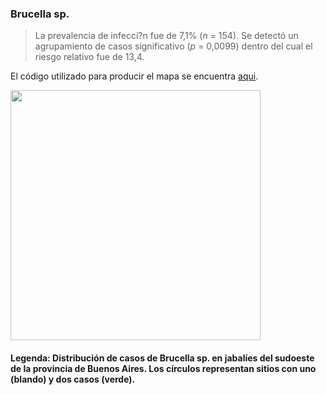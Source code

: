 ### Brucella sp.

> La prevalencia de infecci?n fue de 7,1% (*n* = 154). Se detectó un agrupamiento de casos significativo (*p* = 0,0099) dentro del cual el riesgo relativo fue de 13,4.  

El código utilizado para producir el mapa se encuentra [aqui](./Brucella.R).

<img src="https://user-images.githubusercontent.com/20196847/92311427-45e0a980-ef8d-11ea-886a-12a62ec03d5b.jpg" width="400" img align="center">

#### Legenda: Distribución de casos de Brucella sp. en jabalíes del sudoeste de la provincia de Buenos Aires. Los círculos representan sitios con uno (blando) y dos casos (verde).